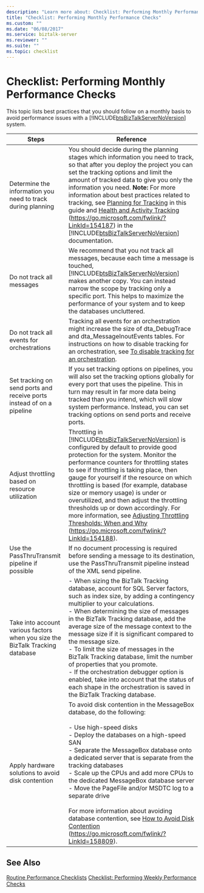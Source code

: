 ```yaml
---
description: "Learn more about: Checklist: Performing Monthly Performance Checks"
title: "Checklist: Performing Monthly Performance Checks"
ms.custom: ""
ms.date: "06/08/2017"
ms.service: biztalk-server
ms.reviewer: ""
ms.suite: ""
ms.topic: checklist
---
```

# Checklist: Performing Monthly Performance Checks
This topic lists best practices that you should follow on a monthly basis to avoid performance issues with a [!INCLUDE[btsBizTalkServerNoVersion](../includes/btsbiztalkservernoversion-md.md)] system.


|                                     Steps                                     |                                                                                                                                                                                                                                                                                                                              Reference                                                                                                                                                                                                                                                                                                                              |
|-------------------------------------------------------------------------------|---------------------------------------------------------------------------------------------------------------------------------------------------------------------------------------------------------------------------------------------------------------------------------------------------------------------------------------------------------------------------------------------------------------------------------------------------------------------------------------------------------------------------------------------------------------------------------------------------------------------------------------------------------------------|
|          Determine the information you need to track during planning          |       You should decide during the planning stages which information you need to track, so that after you deploy the project you can set the tracking options and limit the amount of tracked data to give you only the information you need. **Note:**  For more information about best practices related to tracking, see [Planning for Tracking](../technical-guides/planning-for-tracking.md) in this guide and [Health and Activity Tracking](../core/health-and-activity-tracking.md) (<https://go.microsoft.com/fwlink/?LinkId=154187>) in the [!INCLUDE[btsBizTalkServerNoVersion](../includes/btsbiztalkservernoversion-md.md)] documentation.        |
|                           Do not track all messages                           |                                                                                                                                                    We recommend that you not track all messages, because each time a message is touched, [!INCLUDE[btsBizTalkServerNoVersion](../includes/btsbiztalkservernoversion-md.md)] makes another copy. You can instead narrow the scope by tracking only a specific port. This helps to maximize the performance of your system and to keep the databases uncluttered.                                                                                                                                                     |
|                  Do not track all events for orchestrations                   |                                                                                                                                                                          Tracking all events for an orchestration might increase the size of dta_DebugTrace and dta_MessageInoutEvents tables. For instructions on how to disable tracking for an orchestration, see [To disable tracking for an orchestration](../technical-guides/how-to-disable-tracking.md#BKMK_DisableOrchTracking).                                                                                                                                                                           |
|     Set tracking on send ports and receive ports instead of on a pipeline     |                                                                                                                                                                         If you set tracking options on pipelines, you will also set the tracking options globally for every port that uses the pipeline. This in turn may result in far more data being tracked than you intend, which will slow system performance. Instead, you can set tracking options on send ports and receive ports.                                                                                                                                                                         |
|                Adjust throttling based on resource utilization                |     Throttling in [!INCLUDE[btsBizTalkServerNoVersion](../includes/btsbiztalkservernoversion-md.md)] is configured by default to provide good protection for the system. Monitor the performance counters for throttling states to see if throttling is taking place, then gauge for yourself if the resource on which throttling is based (for example, database size or memory usage) is under or overutilized, and then adjust the throttling thresholds up or down accordingly. For more information, see [Adjusting Throttling Thresholds: When and Why](../core/adjusting-throttling-thresholds-when-and-why.md) (<https://go.microsoft.com/fwlink/?LinkId=154188>).     |
|                 Use the PassThruTransmit pipeline if possible                 |                                                                                                                                                                                                                                                       If no document processing is required before sending a message to its destination, use the PassThruTransmit pipeline instead of the XML send pipeline.                                                                                                                                                                                                                                                        |
| Take into account various factors when you size the BizTalk Tracking database | -   When sizing the BizTalk Tracking database, account for SQL Server factors, such as index size, by adding a contingency multiplier to your calculations.<br />-   When determining the size of messages in the BizTalk Tracking database, add the average size of the message context to the message size if it is significant compared to the message size.<br />-   To limit the size of messages in the BizTalk Tracking database, limit the number of properties that you promote.<br />-   If the orchestration debugger option is enabled, take into account that the status of each shape in the orchestration is saved in the BizTalk Tracking database. |
|               Apply hardware solutions to avoid disk contention               |           To avoid disk contention in the MessageBox database, do the following:<br /><br /> -   Use high-speed disks<br />-   Deploy the databases on a high-speed SAN<br />-   Separate the MessageBox database onto a dedicated server that is separate from the tracking databases<br />-   Scale up the CPUs and add more CPUs to the dedicated MessageBox database server<br />-   Move the PageFile and/or MSDTC log to a separate drive<br /><br /> For more information about avoiding database contention, see [How to Avoid Disk Contention](https://go.microsoft.com/fwlink/?LinkId=158809) (<https://go.microsoft.com/fwlink/?LinkId=158809>).           |

## See Also
 [Routine Performance Checklists](../technical-guides/routine-performance-checklists.md)
 [Checklist: Performing Weekly Performance Checks](../technical-guides/checklist-performing-weekly-performance-checks.md)
